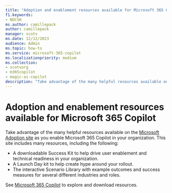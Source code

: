 ```yaml
---
title: "Adoption and enablement resources available for Microsoft 365 Copilot"
f1.keywords:
- NOCSH
ms.author: camillepack
author: camillepack
manager: scotv
ms.date: 12/12/2023
audience: Admin
ms.topic: how-to
ms.service: microsoft-365-copilot
ms.localizationpriority: medium
ms.collection: 
- scotvorg
- m365copilot
- magic-ai-copilot
description: "Take advantage of the many helpful resources available on the Adoption site as you enable Microsoft 365 Copilot in your organization."
---
```


# Adoption and enablement resources available for Microsoft 365 Copilot

Take advantage of the many helpful resources available on the [Microsoft Adoption site](https://adoption.microsoft.com/) as you enable Microsoft 365 Copilot in your organization. This site includes many resources, including the following:

* A downloadable Success Kit to help drive user enablement and technical readiness in your organization.
* A Launch Day kit to help create hype around your rollout.
* The interactive Scenario Library with example outcomes and success measures for several different industries and roles.

See [Microsoft 365 Copilot](https://adoption.microsoft.com/copilot/) to explore and download resources.
